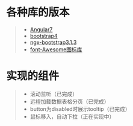  # 各种库的版本
 
 > * [Angular7](https://www.angular.cn/docs)
 > * [bootstrap4](https://v4.bootcss.com/)
 > * [ngx-bootstrap3.1.3](http://ngx-bootstrap.com/#/)
 > * [font-Awesome图标库](http://fontawesome.dashgame.com/)
 
 # 实现的组件
 
  > * 滚动监听（已完成）
  > * 远程加载数据表格分页（已完成）
  > * button为disabled时展示tooltip（已完成）
  > * 鼠标移入，自动下拉（正在实现中）

 
 
